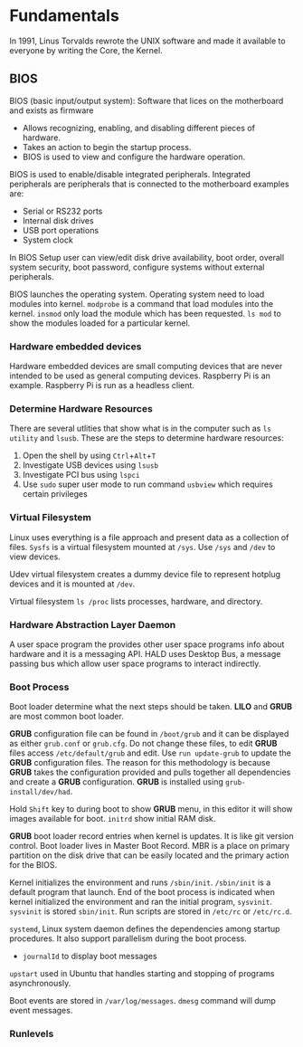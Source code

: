 # Fundamentals
In 1991, Linus Torvalds rewrote the UNIX software and made it available to everyone by writing the Core, the Kernel. 

## BIOS
BIOS (basic input/output system): Software that lices on the motherboard and exists as firmware
- Allows recognizing, enabling, and disabling different pieces of hardware.
- Takes an action to begin the startup process.
- BIOS is used to view and configure the hardware operation. 

BIOS is used to enable/disable integrated peripherals. Integrated peripherals are peripherals that is connected to the motherboard examples are:
- Serial or RS232 ports
- Internal disk drives
- USB port operations
- System clock

In BIOS Setup user can view/edit disk drive availability, boot order, overall system security, boot password, configure systems without external peripherals. 

BIOS launches the operating system. Operating system need to load modules into kernel. `modprobe` is a command that load modules into the kernel. `insmod` only load the module which has been requested. `ls mod` to show the modules loaded for a particular kernel. 

### Hardware embedded devices
Hardware embedded devices are small computing devices that are never intended to be used as general computing devices. Raspberry Pi is an example. Raspberry Pi is run as a headless client. 

### Determine Hardware Resources
There are several utlities that show what is in the computer such as `ls utility` and `lsusb`. These are the steps to determine hardware resources:

1. Open the shell by using `Ctrl`+`Alt`+`T` 
2. Investigate USB devices using `lsusb`
3. Investigate PCI bus using `lspci`
4. Use `sudo` super user mode to run command `usbview` which requires certain privileges

### Virtual Filesystem
Linux uses everything is a file approach and present data as a collection of files. `Sysfs` is a virtual filesystem mounted at `/sys`. Use `/sys` and `/dev` to view devices.

Udev virtual filesystem creates a dummy device file to represent hotplug devices and it is mounted at `/dev`. 

Virtual filesystem `ls /proc` lists processes, hardware, and directory. 

### Hardware Abstraction Layer Daemon
A user space program the provides other user space programs info about hardware and it is a messaging API. HALD uses Desktop Bus, a message passing bus which allow user space programs to interact indirectly. 

### Boot Process
Boot loader determine what the next steps should be taken. **LILO** and **GRUB** are most common boot loader. 

**GRUB** configuration file can be found in `/boot/grub` and it can be displayed as either `grub.conf` or `grub.cfg`. Do not change these files, to edit **GRUB** files access `/etc/default/grub` and edit. Use `run update-grub` to update the **GRUB** configuration files. The reason for this methodology is because **GRUB** takes the configuration provided and pulls together all dependencies and create a **GRUB** configuration. **GRUB** is installed using `grub-install/dev/had`. 

Hold `Shift` key to during boot to show **GRUB** menu, in this editor it will show images available for boot. `initrd` show initial RAM disk. 

**GRUB** boot loader record entries when kernel is updates. It is like git version control. Boot loader lives in Master Boot Record. MBR is a place on primary partition on the disk drive that can be easily located and the primary action for the BIOS.

Kernel initializes the environment and runs `/sbin/init`. `/sbin/init` is a default program that launch. End of the boot process is indicated when kernel initialized the environment and ran the initial program, `sysvinit`. `sysvinit` is stored `sbin/init`. Run scripts are stored in `/etc/rc` or `/etc/rc.d`.

`systemd`, Linux system daemon defines the dependencies among startup procedures. It also support parallelism during the boot process.
- `journalId` to display boot messages

`upstart` used in Ubuntu that handles starting and stopping of programs asynchronously. 

Boot events are stored in `/var/log/messages`. `dmesg` command will dump event messages. 

### Runlevels
